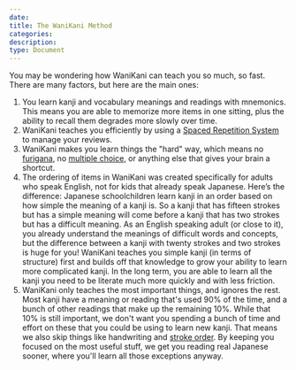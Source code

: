 ```yaml
---
date:
title: The WaniKani Method
categories:
description:
type: Document
---
```

You may be wondering how WaniKani can teach you so much, so fast. There are many factors, but here are the main ones:

1. You learn kanji and vocabulary meanings and readings with mnemonics. This means you are able to memorize more items in one sitting, plus the ability to recall them degrades more slowly over time.
2. WaniKani teaches you efficiently by using a [Spaced Repetition System](x) to manage your reviews.
3. WaniKani makes you learn things the "hard" way, which means no [furigana](x), no [multiple choice](x), or anything else that gives your brain a shortcut.
4. The ordering of items in WaniKani was created specifically for adults who speak English, not for kids that already speak Japanese. Here’s the difference: Japanese schoolchildren learn kanji in an order based on how simple the meaning of a kanji is. So a kanji that has fifteen strokes but has a simple meaning will come before a kanji that has two strokes but has a difficult meaning. As an English speaking adult (or close to it), you already understand the meanings of difficult words and concepts, but the difference between a kanji with twenty strokes and two strokes is huge for you! WaniKani teaches you simple kanji (in terms of structure) first and builds off that knowledge to grow your ability to learn more complicated kanji. In the long term, you are able to learn all the kanji you need to be literate much more quickly and with less friction.
5. WaniKani only teaches the most important things, and ignores the rest. Most kanji have a meaning or reading that's used 90% of the time, and a bunch of other readings that make up the remaining 10%. While that 10% is still important, we don't want you spending a bunch of time and effort on these that you could be using to learn new kanji. That means we also skip things like handwriting and [stroke order](x). By keeping you focused on the most useful stuff, we get you reading real Japanese sooner, where you'll learn all those exceptions anyway.
